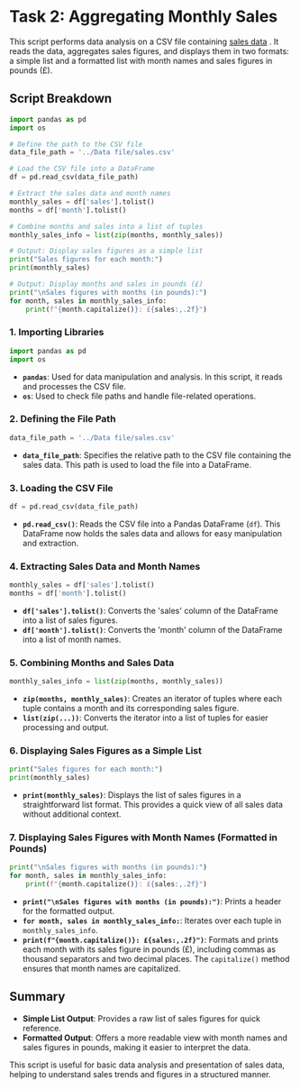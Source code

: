 # Task 2: Aggregating Monthly Sales

This script performs data analysis on a CSV file containing [sales data](https://github.com/FarahIbrar/CFG-Python-Activision/blob/main/Project/Data%20File/sales.csv) . It reads the data, aggregates sales figures, and displays them in two formats: a simple list and a formatted list with month names and sales figures in pounds (£).

## Script Breakdown

```Python
import pandas as pd
import os

# Define the path to the CSV file
data_file_path = '../Data file/sales.csv'

# Load the CSV file into a DataFrame
df = pd.read_csv(data_file_path)

# Extract the sales data and month names
monthly_sales = df['sales'].tolist()
months = df['month'].tolist()

# Combine months and sales into a list of tuples
monthly_sales_info = list(zip(months, monthly_sales))

# Output: Display sales figures as a simple list
print("Sales figures for each month:")
print(monthly_sales)

# Output: Display months and sales in pounds (£)
print("\nSales figures with months (in pounds):")
for month, sales in monthly_sales_info:
    print(f"{month.capitalize()}: £{sales:,.2f}")
```

### 1. Importing Libraries

```python
import pandas as pd
import os
```

- **`pandas`**: Used for data manipulation and analysis. In this script, it reads and processes the CSV file.
- **`os`**: Used to check file paths and handle file-related operations.

### 2. Defining the File Path

```python
data_file_path = '../Data file/sales.csv'
```

- **`data_file_path`**: Specifies the relative path to the CSV file containing the sales data. This path is used to load the file into a DataFrame.

### 3. Loading the CSV File

```python
df = pd.read_csv(data_file_path)
```

- **`pd.read_csv()`**: Reads the CSV file into a Pandas DataFrame (`df`). This DataFrame now holds the sales data and allows for easy manipulation and extraction.

### 4. Extracting Sales Data and Month Names

```python
monthly_sales = df['sales'].tolist()
months = df['month'].tolist()
```

- **`df['sales'].tolist()`**: Converts the 'sales' column of the DataFrame into a list of sales figures.
- **`df['month'].tolist()`**: Converts the 'month' column of the DataFrame into a list of month names.

### 5. Combining Months and Sales Data

```python
monthly_sales_info = list(zip(months, monthly_sales))
```

- **`zip(months, monthly_sales)`**: Creates an iterator of tuples where each tuple contains a month and its corresponding sales figure.
- **`list(zip(...))`**: Converts the iterator into a list of tuples for easier processing and output.

### 6. Displaying Sales Figures as a Simple List

```python
print("Sales figures for each month:")
print(monthly_sales)
```

- **`print(monthly_sales)`**: Displays the list of sales figures in a straightforward list format. This provides a quick view of all sales data without additional context.

### 7. Displaying Sales Figures with Month Names (Formatted in Pounds)

```python
print("\nSales figures with months (in pounds):")
for month, sales in monthly_sales_info:
    print(f"{month.capitalize()}: £{sales:,.2f}")
```

- **`print("\nSales figures with months (in pounds):")`**: Prints a header for the formatted output.
- **`for month, sales in monthly_sales_info:`**: Iterates over each tuple in `monthly_sales_info`.
- **`print(f"{month.capitalize()}: £{sales:,.2f}")`**: Formats and prints each month with its sales figure in pounds (£), including commas as thousand separators and two decimal places. The `capitalize()` method ensures that month names are capitalized.

## Summary

- **Simple List Output**: Provides a raw list of sales figures for quick reference.
- **Formatted Output**: Offers a more readable view with month names and sales figures in pounds, making it easier to interpret the data.

This script is useful for basic data analysis and presentation of sales data, helping to understand sales trends and figures in a structured manner.
